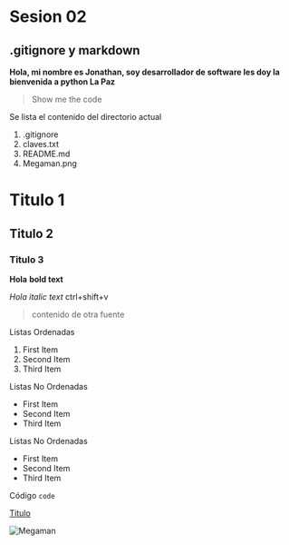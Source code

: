 # Sesion 02
## .gitignore y markdown
**Hola, mi nombre es Jonathan, soy desarrollador de software les doy la bienvenida a python La Paz**
> Show me the code

Se lista el contenido del directorio actual
1. .gitignore
2. claves.txt
3. README.md
4. Megaman.png

# Titulo 1
## Titulo 2
### Titulo 3

**Hola** **bold text**

*Hola* *italic text* ctrl+shift+v

>contenido de otra fuente

Listas Ordenadas
1. First Item
2. Second Item
3. Third Item

Listas No Ordenadas
- First Item
- Second Item
- Third Item

Listas No Ordenadas
* First Item
* Second Item
* Third Item

Código
`code`

[Titulo](https://miruta.com)

![Megaman](Megaman.png)


